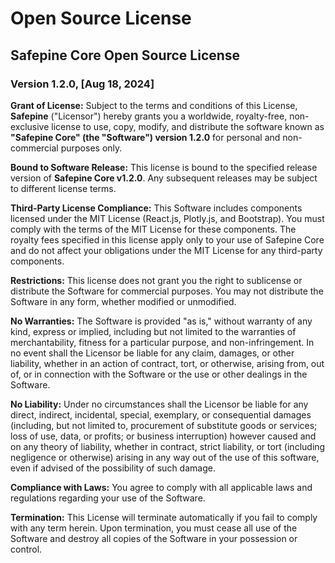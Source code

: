 # Open Source License

## Safepine Core Open Source License

### Version 1.2.0, [Aug 18, 2024]

**Grant of License:** Subject to the terms and conditions of this License, **Safepine** ("Licensor") hereby grants you a worldwide, royalty-free, non-exclusive license to use, copy, modify, and distribute the software known as **"Safepine Core" (the "Software") version 1.2.0** for personal and non-commercial purposes only.

**Bound to Software Release:** This license is bound to the specified release version of **Safepine Core v1.2.0**. Any subsequent releases may be subject to different license terms.

**Third-Party License Compliance:** This Software includes components licensed under the MIT License (React.js, Plotly.js, and Bootstrap). You must comply with the terms of the MIT License for these components. The royalty fees specified in this license apply only to your use of Safepine Core and do not affect your obligations under the MIT License for any third-party components.

**Restrictions:** This license does not grant you the right to sublicense or distribute the Software for commercial purposes. You may not distribute the Software in any form, whether modified or unmodified.

**No Warranties:** The Software is provided "as is," without warranty of any kind, express or implied, including but not limited to the warranties of merchantability, fitness for a particular purpose, and non-infringement. In no event shall the Licensor be liable for any claim, damages, or other liability, whether in an action of contract, tort, or otherwise, arising from, out of, or in connection with the Software or the use or other dealings in the Software.

**No Liability:** Under no circumstances shall the Licensor be liable for any direct, indirect, incidental, special, exemplary, or consequential damages (including, but not limited to, procurement of substitute goods or services; loss of use, data, or profits; or business interruption) however caused and on any theory of liability, whether in contract, strict liability, or tort (including negligence or otherwise) arising in any way out of the use of this software, even if advised of the possibility of such damage.

**Compliance with Laws:** You agree to comply with all applicable laws and regulations regarding your use of the Software.

**Termination:** This License will terminate automatically if you fail to comply with any term herein. Upon termination, you must cease all use of the Software and destroy all copies of the Software in your possession or control.
